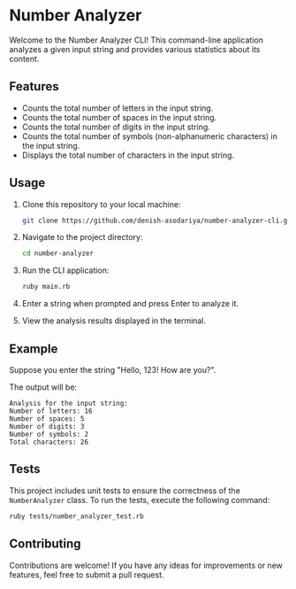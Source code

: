 # Number Analyzer

Welcome to the Number Analyzer CLI! This command-line application analyzes a given input string and provides various statistics about its content.

## Features

- Counts the total number of letters in the input string.
- Counts the total number of spaces in the input string.
- Counts the total number of digits in the input string.
- Counts the total number of symbols (non-alphanumeric characters) in the input string.
- Displays the total number of characters in the input string.

## Usage

1. Clone this repository to your local machine:

   ```bash
   git clone https://github.com/denish-asodariya/number-analyzer-cli.git
   ```

2. Navigate to the project directory:

   ```bash
   cd number-analyzer
   ```

3. Run the CLI application:

   ```bash
   ruby main.rb
   ```

4. Enter a string when prompted and press Enter to analyze it.

5. View the analysis results displayed in the terminal.

## Example

Suppose you enter the string "Hello, 123! How are you?".

The output will be:

```
Analysis for the input string:
Number of letters: 16
Number of spaces: 5
Number of digits: 3
Number of symbols: 2
Total characters: 26
```

## Tests

This project includes unit tests to ensure the correctness of the `NumberAnalyzer` class. To run the tests, execute the following command:

```bash
ruby tests/number_analyzer_test.rb
```

## Contributing

Contributions are welcome! If you have any ideas for improvements or new features, feel free to submit a pull request.
